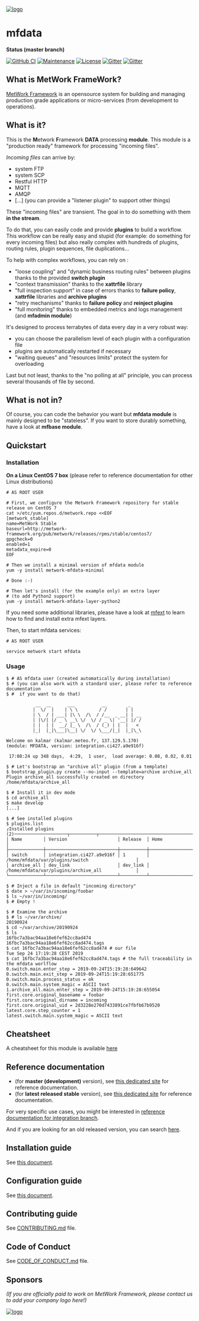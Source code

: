 [![logo](https://raw.githubusercontent.com/metwork-framework/resources/master/logos/metwork-white-logo-small.png)](http://www.metwork-framework.org)
# mfdata

[//]: # (automatically generated from https://github.com/metwork-framework/github_organization_management/blob/master/common_files/README.md)

**Status (master branch)**



[![GitHub CI](https://github.com/metwork-framework/mfdata/workflows/CI/badge.svg?branch=master)](https://github.com/metwork-framework/mfdata/actions?query=workflow%3ACI&branch=master)
[![Maintenance](https://raw.githubusercontent.com/metwork-framework/resources/master/badges/maintained.svg)](https://github.com/metwork-framework/resources/blob/master/badges/maintained.svg)
[![License](https://github.com/metwork-framework/resources/blob/master/badges/bsd.svg)]()
[![Gitter](https://github.com/metwork-framework/resources/blob/master/badges/community-en.svg)](https://gitter.im/metwork-framework/community-en?utm_source=badge&utm_medium=badge&utm_campaign=pr-badge)
[![Gitter](https://github.com/metwork-framework/resources/blob/master/badges/community-fr.svg)](https://gitter.im/metwork-framework/community-fr?utm_source=badge&utm_medium=badge&utm_campaign=pr-badge)



## What is MetWork FrameWork?

[MetWork Framework](https://metwork-framework.org) is an opensource system
for building and managing production grade applications or micro-services
(from development to operations).


## What is it?

This is the **M**etwork **F**ramework **DATA** processing **module**. This module is a "production ready" framework
for processing "incoming files".

*Incoming files* can arrive by:

- system FTP
- system SCP
- Restful HTTP
- MQTT
- AMQP
- [...] (you can provide a "listener plugin" to support other things)

These "incoming files" are transient. The goal in to do something with them
**in the stream**.

To do that, you can easily code and provide **plugins** to build a
workflow. This workflow can be really easy and stupid (for example: do something
for every incoming files) but also really complex with hundreds of plugins, routing rules,
plugin sequences, file duplications...

To help with complex workflows, you can rely on :

- "loose coupling" and "dynamic business routing rules" between plugins thanks to the provided **switch plugin**
- "context transmission" thanks to the **xattrfile** library
- "full inspection support" in case of errors thanks to **failure policy**, **xattrfile** libraries and **archive plugins**
- "retry mechanisms" thanks to **failure policy** and **reinject plugins**
- "full monitoring" thanks to embedded metrics and logs management (and **mfadmin module**)

It's designed to process terrabytes of data every day in a very robust way:

- you can choose the parallelism level of each plugin with a configuration file
- plugins are automatically restarted if necessary
- "waiting queues" and "resources limits" protect the system for overloading

Last but not least, thanks to the "no polling at all" principle, you can process
several thousands of file by second.

## What is not in?

Of course, you can code the behavior you want but **mfdata module** is
mainly designed to be "stateless". If you want to store durably something,
have a look at **mfbase module**.

## Quickstart

### Installation

**On a Linux CentOS 7 box** (please refer to reference documentation for other Linux distributions)

```console
# AS ROOT USER

# First, we configure the Metwork Framework repository for stable release on CentOS 7
cat >/etc/yum.repos.d/metwork.repo <<EOF
[metwork_stable]
name=MetWork Stable
baseurl=http://metwork-framework.org/pub/metwork/releases/rpms/stable/centos7/
gpgcheck=0
enabled=1
metadata_expire=0
EOF

# Then we install a minimal version of mfdata module
yum -y install metwork-mfdata-minimal

# Done :-)

# Then let's install (for the example only) an extra layer
# (to add Python2 support)
yum -y install metwork-mfdata-layer-python2
```

If you need some additional libraries,
please have a look at [mfext](https://github.com/metwork-framework/mfext/README.md)
to learn how to find and install extra mfext layers.

Then, to start mfdata services:

```console
# AS ROOT USER

service metwork start mfdata
```

### Usage

```console
$ # AS mfdata user (created automatically during installation)
$ # (you can also work with a standard user, please refer to reference documentation
$ #  if you want to do that)

           __  __      ___          __        _
          |  \/  |    | \ \        / /       | |
          | \  / | ___| |\ \  /\  / /__  _ __| | __
          | |\/| |/ _ \ __\ \/  \/ / _ \| '__| |/ /
          | |  | |  __/ |_ \  /\  / (_) | |  |   <
          |_|  |_|\___|\__| \/  \/ \___/|_|  |_|\_\

Welcome on kalmar (kalmar.meteo.fr, 137.129.5.170)
(module: MFDATA, version: integration.ci427.a9e916f)

 17:08:24 up 348 days,  4:29,  1 user,  load average: 0.08, 0.02, 0.01

$ # Let's bootstrap an "archive all" plugin (from a template)
$ bootstrap_plugin.py create --no-input --template=archive archive_all
Plugin archive_all successfully created on directory /home/mfdata/archive_all

$ # Install it in dev mode
$ cd archive_all
$ make develop
[...]

$ # See installed plugins
$ plugins.list
┌Installed plugins (2)────────────────────┬──────────┬──────────────────────────────────────────────────┐
│ Name        │ Version                   │ Release  │ Home                                             │
├─────────────┼───────────────────────────┼──────────┼──────────────────────────────────────────────────┤
│ switch      │ integration.ci427.a9e916f │ 1        │ /home/mfdata/var/plugins/switch                  │
│ archive_all │ dev_link                  │ dev_link │ /home/mfdata/var/plugins/archive_all             │
└─────────────┴───────────────────────────┴──────────┴──────────────────────────────────────────────────┘

$ # Inject a file in default "incoming directory"
$ date > ~/var/in/incoming/foobar
$ ls ~/var/in/incoming/
$ # Empty !

$ # Examine the archive
$ # ls ~/var/archive/
20190924
$ cd ~/var/archive/20190924
$ ls
16fbc7a3bac94aa18e6fef62cc8ad474  16fbc7a3bac94aa18e6fef62cc8ad474.tags
$ cat 16fbc7a3bac94aa18e6fef62cc8ad474 # our file
Tue Sep 24 17:19:28 CEST 2019
$ cat 16fbc7a3bac94aa18e6fef62cc8ad474.tags # the full traceability in the mfdata worlflow
0.switch.main.enter_step = 2019-09-24T15:19:28:649642
0.switch.main.exit_step = 2019-09-24T15:19:28:651775
0.switch.main.process_status = ok
0.switch.main.system_magic = ASCII text
1.archive_all.main.enter_step = 2019-09-24T15:19:28:655054
first.core.original_basename = foobar
first.core.original_dirname = incoming
first.core.original_uid = 2d3228e270d7433891ce7fbfb67b9520
latest.core.step_counter = 1
latest.switch.main.system_magic = ASCII text
```





## Cheatsheet

A cheatsheet for this module is available [here](https://metwork-framework.org/pub/metwork/continuous_integration/docs/master/mfdata/800-cheatsheet/)



## Reference documentation

- (for **master (development)** version), see [this dedicated site](http://metwork-framework.org/pub/metwork/continuous_integration/docs/master/mfdata/) for reference documentation.
- (for **latest released stable** version), see [this dedicated site](http://metwork-framework.org/pub/metwork/releases/docs/stable/mfdata/) for reference documentation.

For very specific use cases, you might be interested in
[reference documentation for integration branch](http://metwork-framework.org/pub/metwork/continuous_integration/docs/integration/mfdata/).

And if you are looking for an old released version, you can search [here](http://metwork-framework.org/pub/metwork/releases/docs/).




## Installation guide

See [this document](https://metwork-framework.org/pub/metwork/continuous_integration/docs/master/mfdata/100-installation_guide/).


## Configuration guide

See [this document](https://metwork-framework.org/pub/metwork/continuous_integration/docs/master/mfdata/300-configuration_guide/).



## Contributing guide

See [CONTRIBUTING.md](CONTRIBUTING.md) file.



## Code of Conduct

See [CODE_OF_CONDUCT.md](CODE_OF_CONDUCT.md) file.



## Sponsors

*(If you are officially paid to work on MetWork Framework, please contact us to add your company logo here!)*

[![logo](https://raw.githubusercontent.com/metwork-framework/resources/master/sponsors/meteofrance-small.jpeg)](http://www.meteofrance.com)
